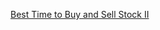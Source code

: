 [Best Time to Buy and Sell Stock II](https://leetcode-cn.com/problems/best-time-to-buy-and-sell-stock-ii/description/)
